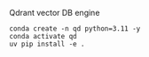 Qdrant vector DB engine

```
conda create -n qd python=3.11 -y
conda activate qd
uv pip install -e .
```
